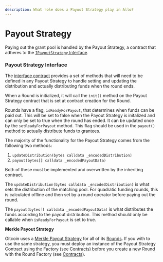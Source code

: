 ```yaml
---
description: What role does a Payout Strategy play in Allo?
---
```


# Payout Strategy

Paying out the grant pool is handled by the Payout Strategy, a contract that adheres to the [`IPayoutStrategy` Interface](https://github.com/allo-protocol/contracts/blob/main/contracts/payoutStrategy/IPayoutStrategy.sol).

### Payout Strategy Interface

The [interface contract](https://github.com/allo-protocol/contracts/blob/main/contracts/payoutStrategy/IPayoutStrategy.sol) provides a set of methods that will need to be defined in any Payout Strategy to handle setting and updating the distribution and actually distributing funds when the round ends.

When a Round is initialized, it will call the `init()` method on the Payout Strategy contract that is set at contract creation for the Round.&#x20;

Rounds have a flag, `isReadyForPayout`, that determines when funds can be paid out. This will be set to false when the Payout Strategy is initalized and can only be set to true when the round has ended. It can be updated once by the `setReadyForPayout` method. This flag should be used in the `payout()` method to actually distribute funds to grantees.

The majority of the functionality for the Payout Strategy comes from the following two methods:

1. `updateDistribution(bytes calldata _encodedDistribution)`
2. `payout(bytes[] calldata _encodedPayoutData)`

Both of these must be implemented and overwritten by the inheriting contract.

The `updateDistribution(bytes calldata _encodedDistribution)` is what sets the distribution of the matching pool. For quadratic funding rounds, this is calculated offline and then set by a round operator before paying out the round.

The `payout(bytes[] calldata _encodedPayoutData)` is what distributes the funds according to the payout distribution. This method should only be callable when `isReadyForPayout` is set to true.&#x20;

**Merkle Payout Strategy**

Gitcoin uses a [Merkle Payout Strategy](https://github.com/allo-protocol/contracts/blob/main/contracts/payoutStrategy/MerklePayoutStrategy/MerklePayoutStrategyImplementation.sol) for all of its [Rounds](round.md). If you with to use the same strategy, you must deploy an instance of the Payout Strategy Contract using the Factory (see [Contracts](../getting-started/contracts.md)) before you create a new Round with the Round Factory (see [Contracts](../getting-started/contracts.md)).
